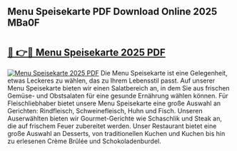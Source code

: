 ## Menu Speisekarte PDF Download Online 2025 MBa0F

# <h2><a href="http://gcaxl1j.nevu.top/?p=Menu+Speisekarte">🔗 👉🔴 Menu Speisekarte 2025 PDF</a></h2>

[![Menu Speisekarte 2025 PDF](https://i.imgur.com/dBaPXMq.png)](http://gcaxl1j.nevu.top/?p=Menu+Speisekarte)
Die Menu Speisekarte ist eine Gelegenheit, etwas Leckeres zu wählen, das zu Ihrem Lebensstil passt. Auf unserer Menu Speisekarte bieten wir einen Salatbereich an, in dem Sie aus frischen Gemüse- und Obstsalaten für eine gesunde Ernährung wählen können. Für Fleischliebhaber bietet unsere Menu Speisekarte eine große Auswahl an Gerichten: Rindfleisch, Schweinefleisch, Huhn und Fisch. Unseren Auserwählten bieten wir Gourmet-Gerichte wie Schaschlik und Steak an, die auf frischem Feuer zubereitet werden. Unser Restaurant bietet eine große Auswahl an Desserts, von traditionellen Kuchen und Kuchen bis hin zu erlesenen Crème Brûlée und Schokoladenburdel.

